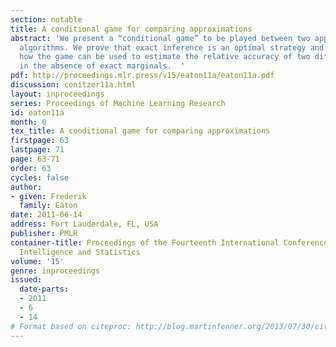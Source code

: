 ```yaml
---
section: notable
title: A conditional game for comparing approximations
abstract: 'We present a “conditional game” to be played between two approximate inference
  algorithms. We prove that exact inference is an optimal strategy and demonstrate
  how the game can be used to estimate the relative accuracy of two different approximations
  in the absence of exact marginals.  '
pdf: http://proceedings.mlr.press/v15/eaton11a/eaton11a.pdf
discussion: conitzer11a.html
layout: inproceedings
series: Proceedings of Machine Learning Research
id: eaton11a
month: 0
tex_title: A conditional game for comparing approximations
firstpage: 63
lastpage: 71
page: 63-71
order: 63
cycles: false
author:
- given: Frederik
  family: Eaton
date: 2011-06-14
address: Fort Lauderdale, FL, USA
publisher: PMLR
container-title: Proceedings of the Fourteenth International Conference on Artificial
  Intelligence and Statistics
volume: '15'
genre: inproceedings
issued:
  date-parts:
  - 2011
  - 6
  - 14
# Format based on citeproc: http://blog.martinfenner.org/2013/07/30/citeproc-yaml-for-bibliographies/
---
```

